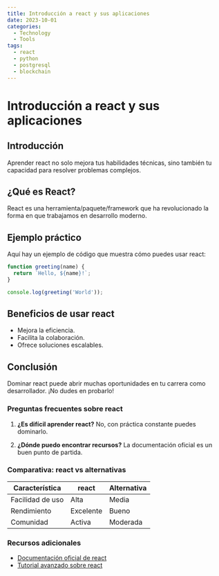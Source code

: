 ```yaml
---
title: Introducción a react y sus aplicaciones
date: 2023-10-01
categories: 
  - Technology
  - Tools
tags:
  - react
  - python
  - postgresql
  - blockchain
---
```


# Introducción a react y sus aplicaciones

## Introducción

Aprender react no solo mejora tus habilidades técnicas, sino también tu capacidad para resolver problemas complejos.

## ¿Qué es React?

React es una herramienta/paquete/framework que ha revolucionado la forma en que trabajamos en desarrollo moderno.

## Ejemplo práctico

Aquí hay un ejemplo de código que muestra cómo puedes usar react:

```javascript
function greeting(name) {
  return `Hello, ${name}!`;
}

console.log(greeting('World'));
```

## Beneficios de usar react

- Mejora la eficiencia.
- Facilita la colaboración.
- Ofrece soluciones escalables.

## Conclusión

Dominar react puede abrir muchas oportunidades en tu carrera como desarrollador. ¡No dudes en probarlo!

### Preguntas frecuentes sobre react

1. **¿Es difícil aprender react?**
   No, con práctica constante puedes dominarlo.

2. **¿Dónde puedo encontrar recursos?**
   La documentación oficial es un buen punto de partida.

### Comparativa: react vs alternativas

| Característica | react | Alternativa |
|---------------|-------------|------------|
| Facilidad de uso | Alta | Media |
| Rendimiento | Excelente | Bueno |
| Comunidad | Activa | Moderada |

### Recursos adicionales

- [Documentación oficial de react](https://example.com)
- [Tutorial avanzado sobre react](https://example.com/tutorial)